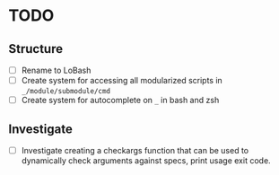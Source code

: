 # TODO

## Structure

* [ ] Rename to LoBash
* [ ] Create system for accessing all modularized scripts in `_/module/submodule/cmd`
* [ ] Create system for autocomplete on `_` in bash and zsh

## Investigate

* [ ] Investigate creating a checkargs function that
  can be used to dynamically check arguments against specs, print usage exit code.
